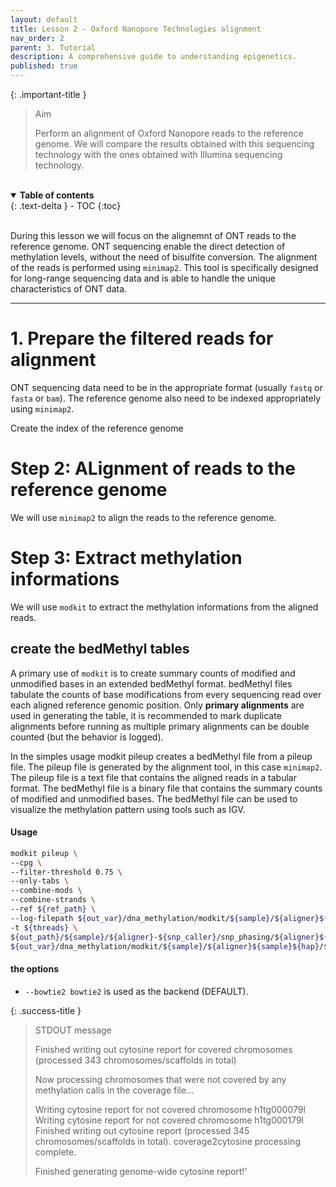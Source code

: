 ```yaml
---
layout: default
title: Lesson 2 - Oxford Nanopore Technologies alignment
nav_order: 2
parent: 3. Tutorial
description: A comprehensive guide to understanding epigenetics.
published: true
---
```

{: .important-title }
> Aim
>
> Perform an alignment of Oxford Nanopore reads to the reference genome. We will compare the results obtained with this sequencing technology with the ones obtained with Illumina sequencing technology.
> 


<br>
<details open markdown="block">
  <summary>
    <strong>Table of contents</strong>
  </summary>
  {: .text-delta }
- TOC
{:toc}
</details>
<br>


During this lesson we will focus on the alignemnt of ONT reads to the reference genome. ONT sequencing enable the direct detection of methylation levels, without the need of bisulfite conversion. The alignment of the reads is performed using `minimap2`. This tool is specifically designed for long-range sequencing data and is able to handle the unique characteristics of ONT data. 

---

# 1. Prepare the filtered reads for alignment
ONT sequencing data need to be in the appropriate format (usually `fastq` or `fasta` or `bam`). The reference genome also need to be indexed appropriately using `minimap2`.

Create the index of the reference genome 

# Step 2: ALignment of reads to the reference genome 
We will use `minimap2` to align the reads to the reference genome. 



# Step 3: Extract methylation informations 
We will use `modkit` to extract the methylation informations from the aligned reads. 

## create the bedMethyl tables 
A primary use of `modkit` is to create summary counts of modified and unmodified bases in an extended bedMethyl format. bedMethyl files tabulate the counts of base modifications from every sequencing read over each aligned reference genomic position. Only **primary alignments** are used in generating the table, it is recommended to mark duplicate alignments before running as multiple primary alignments can be double counted (but the behavior is logged).

In the simples usage modkit pileup creates a bedMethyl file from a pileup file. The pileup file is generated by the alignment tool, in this case `minimap2`. The pileup file is a text file that contains the aligned reads in a tabular format. The bedMethyl file is a binary file that contains the summary counts of modified and unmodified bases. The bedMethyl file can be used to visualize the methylation pattern using tools such as IGV. 


#### Usage
```bash
modkit pileup \
--cpg \
--filter-threshold 0.75 \
--only-tabs \
--combine-mods \
--combine-strands \
--ref ${ref_path} \
--log-filepath ${out_var}/dna_methylation/modkit/${sample}/${aligner}${sample}${hap}/modkit-pileup_${aligner}${sample}${hap}combinemods_combinestrands_ft075.CG.log \
-t ${threads} \
${out_path}/${sample}/${aligner}-${snp_caller}/snp_phasing/${aligner}${sample}.${hap}.bam \
${out_var}/dna_methylation/modkit/${sample}/${aligner}${sample}${hap}/${file_name}.${aligner}${sample}${hap}_combinemods_combinestrands_ft075.CG.bedMethyl 
```

#### the options 
- `--bowtie2 bowtie2` is used as the backend (DEFAULT).


{: .success-title }
> STDOUT message
>
> Finished writing out cytosine report for covered chromosomes (processed 343 chromosomes/scaffolds in total)
>
> Now processing chromosomes that were not covered by any methylation calls in the coverage file...
>
> Writing cytosine report for not covered chromosome h1tg000079l
> Writing cytosine report for not covered chromosome h1tg000179l
> Finished writing out cytosine report (processed 345 chromosomes/scaffolds in total). coverage2cytosine processing complete.
>
> Finished generating genome-wide cytosine report!'

